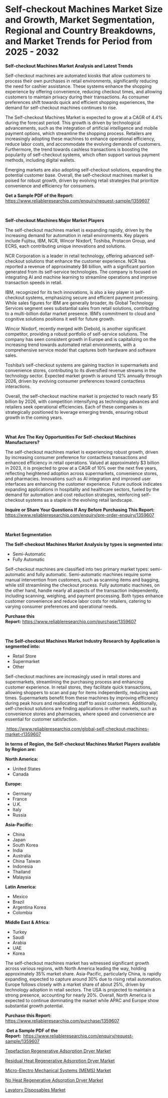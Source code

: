 <p><h1>Self-checkout Machines Market Size and Growth, Market Segmentation, Regional and Country Breakdowns, and Market Trends for Period from 2025 -  2032</h1></p><p><strong>Self-checkout Machines Market Analysis and Latest Trends</strong></p>
<p><p>Self-checkout machines are automated kiosks that allow customers to process their own purchases in retail environments, significantly reducing the need for cashier assistance. These systems enhance the shopping experience by offering convenience, reducing checkout times, and allowing customers to maintain privacy during their transactions. As consumer preferences shift towards quick and efficient shopping experiences, the demand for self-checkout machines continues to rise.</p><p>The Self-checkout Machines Market is expected to grow at a CAGR of 4.4% during the forecast period. This growth is driven by technological advancements, such as the integration of artificial intelligence and mobile payment options, which streamline the shopping process. Retailers are increasingly adopting these machines to enhance operational efficiency, reduce labor costs, and accommodate the evolving demands of customers. Furthermore, the trend towards cashless transactions is boosting the popularity of self-checkout systems, which often support various payment methods, including digital wallets.</p><p>Emerging markets are also adopting self-checkout solutions, expanding the potential customer base. Overall, the self-checkout machines market is poised for robust growth, driven by evolving retail strategies that prioritize convenience and efficiency for consumers.</p></p>
<p><strong>Get a Sample PDF of the Report:&nbsp;</strong> <a href="https://www.reliableresearchiq.com/enquiry/request-sample/1359607?utm_campaign=1129&utm_medium=2&utm_source=Github&utm_content=ia&utm_term=22032025&utm_id=self-checkout-machines">https://www.reliableresearchiq.com/enquiry/request-sample/1359607</a></p>
<p>&nbsp;</p>
<p><strong>Self-checkout Machines Major Market Players</strong></p>
<p><p>The self-checkout machines market is expanding rapidly, driven by the increasing demand for automation in retail environments. Key players include Fujitsu, IBM, NCR, Wincor Nixdorf, Toshiba, Protacon Group, and ECRS, each contributing unique innovations and solutions.</p><p>NCR Corporation is a leader in retail technology, offering advanced self-checkout solutions that enhance the customer experience. NCR has reported a revenue of approximately $6 billion, with a significant portion generated from its self-service technologies. The company is focused on integrating AI and machine learning to streamline operations and improve transaction speeds in retail.</p><p>IBM, recognized for its tech innovations, is also a key player in self-checkout systems, emphasizing secure and efficient payment processing. While sales figures for IBM are generally broader, its Global Technology Services segment sees substantial sales from retail solutions, contributing to a multi-billion dollar market presence. IBM’s commitment to cloud and cognitive solutions positions it well for future growth.</p><p>Wincor Nixdorf, recently merged with Diebold, is another significant competitor, providing a robust portfolio of self-service solutions. The company has seen consistent growth in Europe and is capitalizing on the increasing trend towards automated retail environments, with a comprehensive service model that captures both hardware and software sales.</p><p>Toshiba’s self-checkout systems are gaining traction in supermarkets and convenience stores, contributing to its diversified revenue streams in the technology sector. Expected market growth is around 12% annually through 2026, driven by evolving consumer preferences toward contactless interactions.</p><p>Overall, the self-checkout machine market is projected to reach nearly $5 billion by 2026, with competition intensifying as technology advances and retailers seek operational efficiencies. Each of these companies is strategically positioned to leverage emerging trends, ensuring robust growth in the coming years.</p></p>
<p>&nbsp;</p>
<p><strong>What Are The Key Opportunities For Self-checkout Machines Manufacturers?</strong></p>
<p><p>The self-checkout machines market is experiencing robust growth, driven by increasing consumer preference for contactless transactions and enhanced efficiency in retail operations. Valued at approximately $3 billion in 2023, it is projected to grow at a CAGR of 10% over the next five years, reflecting heightened adoption across supermarkets, convenience stores, and pharmacies. Innovations such as AI integration and improved user interfaces are enhancing the customer experience. Future outlook indicates expanding applications in hospitality and healthcare sectors, fueled by the demand for automation and cost reduction strategies, reinforcing self-checkout systems as a staple in the evolving retail landscape.</p></p>
<p><strong>Inquire or Share Your Questions If Any Before Purchasing This Report:</strong> <a href="https://www.reliableresearchiq.com/enquiry/pre-order-enquiry/1359607?utm_campaign=1129&utm_medium=2&utm_source=Github&utm_content=ia&utm_term=22032025&utm_id=self-checkout-machines">https://www.reliableresearchiq.com/enquiry/pre-order-enquiry/1359607</a></p>
<p>&nbsp;</p>
<p><strong>Market Segmentation</strong></p>
<p><strong>The Self-checkout Machines Market Analysis by types is segmented into:</strong></p>
<p><ul><li>Semi-Automatic</li><li>Fully Automatic</li></ul></p>
<p><p>Self-checkout machines are classified into two primary market types: semi-automatic and fully automatic. Semi-automatic machines require some manual intervention from customers, such as scanning items and bagging, while still streamlining the checkout process. Fully automatic machines, on the other hand, handle nearly all aspects of the transaction independently, including scanning, weighing, and payment processing. Both types enhance customer convenience and reduce labor costs for retailers, catering to varying consumer preferences and operational needs.</p></p>
<p><strong>Purchase this Report:&nbsp;</strong><a href="https://www.reliableresearchiq.com/purchase/1359607?utm_campaign=1129&utm_medium=2&utm_source=Github&utm_content=ia&utm_term=22032025&utm_id=self-checkout-machines">https://www.reliableresearchiq.com/purchase/1359607</a></p>
<p>&nbsp;</p>
<p><strong>The Self-checkout Machines Market Industry Research by Application is segmented into:</strong></p>
<p><ul><li>Retail Store</li><li>Supermarket</li><li>Other</li></ul></p>
<p><p>Self-checkout machines are increasingly used in retail stores and supermarkets, streamlining the purchasing process and enhancing customer experience. In retail stores, they facilitate quick transactions, allowing shoppers to scan and pay for items independently, reducing wait times. Supermarkets benefit from these machines by improving efficiency during peak hours and reallocating staff to assist customers. Additionally, self-checkout solutions are finding applications in other markets, such as convenience stores and pharmacies, where speed and convenience are essential for customer satisfaction.</p></p>
<p><a href="https://www.reliableresearchiq.com/global-self-checkout-machines-market-r1359607?utm_campaign=1129&utm_medium=2&utm_source=Github&utm_content=ia&utm_term=22032025&utm_id=self-checkout-machines">&nbsp;https://www.reliableresearchiq.com/global-self-checkout-machines-market-r1359607</a></p>
<p><strong>In terms of Region, the Self-checkout Machines Market Players available by Region are:</strong></p>
<p>
    <p> <strong> North America: </strong>
        <ul>
            <li>United States</li>
            <li>Canada</li>
        </ul>
        </p> 
    <p> <strong> Europe: </strong>
        <ul>
            <li>Germany</li>
            <li>France</li>
            <li>U.K.</li>
            <li>Italy</li>
            <li>Russia</li>
        </ul>
        </p> 
    <p> <strong> Asia-Pacific: </strong>
        <ul>
            <li>China</li>
            <li>Japan</li>
            <li>South Korea</li>
            <li>India</li>
            <li>Australia</li>
            <li>China Taiwan</li>
            <li>Indonesia</li>
            <li>Thailand</li>
            <li>Malaysia</li>
        </ul>
        </p> 
    <p> <strong> Latin America: </strong>
        <ul>
            <li>Mexico</li>
            <li>Brazil</li>
            <li>Argentina Korea</li>
            <li>Colombia</li>
        </ul>
        </p> 
    <p> <strong> Middle East & Africa: </strong>
        <ul>
            <li>Turkey</li>
            <li>Saudi</li>
            <li>Arabia</li>
            <li>UAE</li>
            <li>Korea</li>
        </ul>
    </p>
    </p>
<p><p>The self-checkout machines market has witnessed significant growth across various regions, with North America leading the way, holding approximately 35% market share. Asia-Pacific, particularly China, is rapidly expanding, expected to capture around 30% due to rising retail automation. Europe follows closely with a market share of about 25%, driven by technology adoption in retail sectors. The USA is projected to maintain a strong presence, accounting for nearly 20%. Overall, North America is expected to continue dominating the market while APAC and Europe show substantial growth potential.</p></p>
<p><strong>Purchase this Report: </strong><a href="https://www.reliableresearchiq.com/purchase/1359607?utm_campaign=1129&utm_medium=2&utm_source=Github&utm_content=ia&utm_term=22032025&utm_id=self-checkout-machines">https://www.reliableresearchiq.com/purchase/1359607</a></p>
<p>&nbsp;<strong>Get a Sample PDF of the Report:&nbsp;&nbsp;</strong><a href="https://www.reliableresearchiq.com/enquiry/request-sample/1359607?utm_campaign=1129&utm_medium=2&utm_source=Github&utm_content=ia&utm_term=22032025&utm_id=self-checkout-machines">https://www.reliableresearchiq.com/enquiry/request-sample/1359607</a></p>
<p><strong></strong></p>
<p><p><a href="https://github.com/snapetylerho/Market-Research-Report-List-1/blob/main/tepefaction-regenerative-adsorption-dryer-market.md?utm_campaign=1129&utm_medium=2&utm_source=Github&utm_content=ia&utm_term=22032025&utm_id=self-checkout-machines">Tepefaction Regenerative Adsorption Dryer Market</a></p><p><a href="https://github.com/sulvantomppa/Market-Research-Report-List-1/blob/main/residual-heat-regenerative-adsorption-dryer-market.md?utm_campaign=1129&utm_medium=2&utm_source=Github&utm_content=ia&utm_term=22032025&utm_id=self-checkout-machines">Residual Heat Regenerative Adsorption Dryer Market</a></p><p><a href="https://github.com/stunzkocotpv/Market-Research-Report-List-1/blob/main/micro-electro-mechanical-systems-mems-market.md?utm_campaign=1129&utm_medium=2&utm_source=Github&utm_content=ia&utm_term=22032025&utm_id=self-checkout-machines">Micro-Electro Mechanical Systems (MEMS) Market</a></p><p><a href="https://github.com/trenkkwasek84/Market-Research-Report-List-1/blob/main/no-heat-regenerative-adsorption-dryer-market.md?utm_campaign=1129&utm_medium=2&utm_source=Github&utm_content=ia&utm_term=22032025&utm_id=self-checkout-machines">No Heat Regenerative Adsorption Dryer Market</a></p><p><a href="https://github.com/iwanesucices/Market-Research-Report-List-1/blob/main/lavatory-disposables-market.md?utm_campaign=1129&utm_medium=2&utm_source=Github&utm_content=ia&utm_term=22032025&utm_id=self-checkout-machines">Lavatory Disposables Market</a></p></p>
